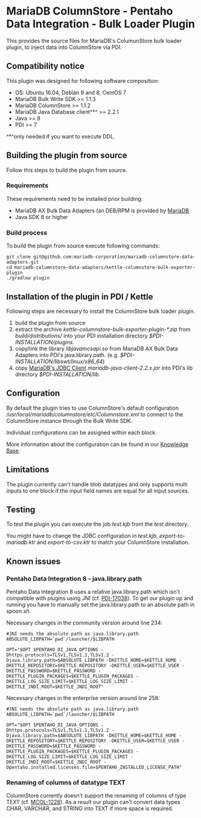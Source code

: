 # MariaDB ColumnStore - Pentaho Data Integration - Bulk Loader Plugin
This provides the source files for MariaDB's ColumunStore bulk loader plugin, to inject data into ColumnStore via PDI.

## Compatibility notice
This plugin was designed for following software composition:
* OS: Ubuntu 16.04, Debian 9 and 8, CentOS 7
* MariaDB Bulk Write SDK >= 1.1.3 
* MariaDB ColumnStore >= 1.1.2 
* MariaDB Java Database client^*^ >= 2.2.1 
* Java >= 8 
* PDI >= 7

^*^only needed if you want to execute DDL. 

## Building the plugin from source
Follow this steps to build the plugin from source.

### Requirements
These requirements need to be installed prior building:
* MariaDB AX Bulk Data Adapters (an DEB/RPM is provided by [MariaDB](https://mariadb.com/downloads/mariadb-ax/data-adapters)
* Java SDK 8 or higher

### Build process
To build the plugin from source execute following commands:
```shell
git clone git@github.com:mariadb-corporation/mariadb-columnstore-data-adapters.git
cd mariadb-columnstore-data-adapters/kettle-columnstore-bulk-exporter-plugin
./gradlew plugin
```

## Installation of the plugin in PDI / Kettle
Following steps are necessary to install the ColumnStore bulk loader plugin.
1. build the plugin from source
2. extract the archive _kettle-columnstore-bulk-exporter-plugin-*.zip_ from _build/distributions/_ into your PDI installation directory _$PDI-INSTALLATION/plugins_.
3. copy/link the library _libjavamcsapi.so_ from MariaDB AX Bulk Data Adapters into PDI's java.library.path. (e.g. *$PDI-INSTALLATION/libswt/linux/x86_64*)
4. copy [MariaDB's JDBC Client](https://mariadb.com/downloads/mariadb-ax/connector) _mariadb-java-client-2.2.x.jar_ into PDI's lib directory _$PDI-INSTALLATION/lib_.

## Configuration
By default the plugin tries to use ColumnStore's default configuration _/usr/local/mariadb/columnstore/etc/Columnstore.xml_ to connect to the ColumnStore instance through the Bulk Write SDK.

Individual configurations can be assigned within each block.

More information about the configuration can be found in our [Knowledge Base](https://mariadb.com/kb/en/library/columnstore-bulk-write-sdk/#environment-configuration).

## Limitations
The plugin currently can't handle blob datatypes and only supports multi inputs to one block if the input field names are equal for all input sources.

## Testing
To test the plugin you can execute the job _test.kjb_ from the _test_ directory. 

You might have to change the JDBC configuration in _test.kjb_, _export-to-mariadb.ktr_ and _export-to-csv.ktr_ to match your ColumnStore installation. 

## Known issues
### Pentaho Data Integration 8 - java.library.path
Pentaho Data Integration 8 uses a relative java.library.path which isn't compatible with plugins using JNI (cf. [PDI-17038](https://jira.pentaho.com/browse/PDI-17038)). To get our plugin up and running you have to manually set the java.library.path to an absolute path in _spoon.sh_.

Necessary changes in the community version around line 234:
```shell
#JNI needs the absolute path as java.library.path
ABSOLUTE_LIBPATH=`pwd`/launcher/$LIBPATH

OPT="$OPT $PENTAHO_DI_JAVA_OPTIONS -Dhttps.protocols=TLSv1,TLSv1.1,TLSv1.2 -Djava.library.path=$ABSOLUTE_LIBPATH -DKETTLE_HOME=$KETTLE_HOME -DKETTLE_REPOSITORY=$KETTLE_REPOSITORY -DKETTLE_USER=$KETTLE_USER -DKETTLE_PASSWORD=$KETTLE_PASSWORD -DKETTLE_PLUGIN_PACKAGES=$KETTLE_PLUGIN_PACKAGES -DKETTLE_LOG_SIZE_LIMIT=$KETTLE_LOG_SIZE_LIMIT -DKETTLE_JNDI_ROOT=$KETTLE_JNDI_ROOT"
```

Necessary changes in the enterprise version around line 258:
```shell
#JNI needs the absolute path as java.library.path
ABSOLUTE_LIBPATH=`pwd`/launcher/$LIBPATH

OPT="$OPT $PENTAHO_DI_JAVA_OPTIONS -Dhttps.protocols=TLSv1,TLSv1.1,TLSv1.2 -Djava.library.path=$ABSOLUTE_LIBPATH -DKETTLE_HOME=$KETTLE_HOME -DKETTLE_REPOSITORY=$KETTLE_REPOSITORY -DKETTLE_USER=$KETTLE_USER -DKETTLE_PASSWORD=$KETTLE_PASSWORD -DKETTLE_PLUGIN_PACKAGES=$KETTLE_PLUGIN_PACKAGES -DKETTLE_LOG_SIZE_LIMIT=$KETTLE_LOG_SIZE_LIMIT -DKETTLE_JNDI_ROOT=$KETTLE_JNDI_ROOT -Dpentaho.installed.licenses.file=$PENTAHO_INSTALLED_LICENSE_PATH"
```

### Renaming of columns of datatype TEXT
ColumnStore currently doesn't support the renaming of columns of type TEXT (cf. [MCOL-1228](https://jira.mariadb.org/browse/MCOL-1228)). As a result our plugin can't convert data types CHAR, VARCHAR, and STRING into TEXT if more space is required.
